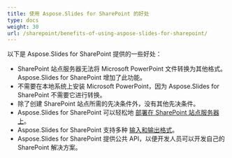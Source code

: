 ```yaml
---
title: 使用 Aspose.Slides for SharePoint 的好处
type: docs
weight: 30
url: /sharepoint/benefits-of-using-aspose-slides-for-sharepoint/
---
```


以下是 Aspose.Slides for SharePoint 提供的一些好处：

- SharePoint 站点服务器无法将 Microsoft PowerPoint 文件转换为其他格式。Aspose.Slides for SharePoint 增加了此功能。
- 不需要在本地系统上安装 Microsoft PowerPoint，因为 Aspose.Slides for SharePoint 不需要它进行转换。
- 除了创建 SharePoint 站点所需的先决条件外，没有其他先决条件。
- Aspose.Slides for SharePoint 可以轻松地 [部署在 SharePoint 站点服务器上](/slides/sharepoint/installing-aspose-slides-for-sharepoint/)。
- Aspose.Slides for SharePoint 支持多种 [输入和输出格式](/slides/sharepoint/multiple-format-support/)。
- Aspose.Slides for SharePoint 提供公共 API，以便开发人员可以开发自己的 SharePoint 解决方案。